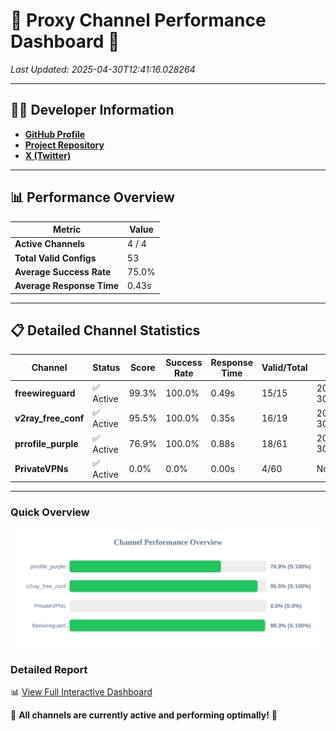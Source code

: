 # 🌟 Proxy Channel Performance Dashboard 🌟

_Last Updated: 2025-04-30T12:41:16.028264_

---

## 👩‍💻 Developer Information

- **[GitHub Profile](https://github.com/4n0nymou3)**  
- **[Project Repository](https://github.com/4n0nymou3/multi-proxy-config-fetcher)**  
- **[X (Twitter)](https://x.com/4n0nymou3)**  

---

## 📊 Performance Overview

| Metric                | Value       |
|-----------------------|-------------|
| **Active Channels**   | 4 / 4       |
| **Total Valid Configs** | 53          |
| **Average Success Rate** | 75.0%      |
| **Average Response Time** | 0.43s       |

---

## 📋 Detailed Channel Statistics

| Channel          | Status     | Score  | Success Rate | Response Time | Valid/Total | Last Success               |
|------------------|------------|--------|--------------|---------------|-------------|----------------------------|
| **freewireguard**  | ✅ Active  | 99.3%  | 100.0% | 0.49s         | 15/15       | 2025-04-30T12:41:16.026560 |
| **v2ray_free_conf**  | ✅ Active  | 95.5%  | 100.0% | 0.35s         | 16/19       | 2025-04-30T12:41:03.288643 |
| **prrofile_purple**  | ✅ Active  | 76.9%  | 100.0% | 0.88s         | 18/61       | 2025-04-30T12:41:02.821392 |
| **PrivateVPNs**  | ✅ Active  | 0.0%  | 0.0% | 0.00s         | 4/60       | None |

---

### Quick Overview
<div align="center">
  <a href="https://raw.githubusercontent.com/nullluser/NullRepo/refs/heads/main/assets/channel_stats_chart.svg">
    <img src="https://raw.githubusercontent.com/nullluser/NullRepo/refs/heads/main/assets/channel_stats_chart.svg" alt="Source Performance Statistics" width="800">
  </a>
</div>

### Detailed Report
📊 [View Full Interactive Dashboard](https://htmlpreview.github.io/?https://github.com/nullluser/NullRepo/blob/main/assets/performance_report.html)

🎉 **All channels are currently active and performing optimally!** 🎉
